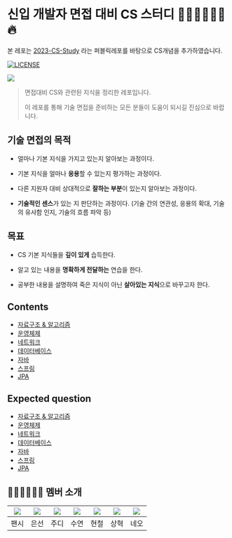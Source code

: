 # 신입 개발자 면접 대비 CS 스터디 👨🏻‍💻👩🏻‍💻 🔥

본 레포는 [2023-CS-Study](https://github.com/devSquad-study/2023-CS-Study) 라는 퍼블릭레포를 바탕으로 CS개념을 추가하였습니다.

[![LICENSE](https://img.shields.io/dub/l/vibe-d.svg?style=flat-square)](https://github.com/devSquad-study/2023-CS-Study/blob/main/LICENSE.md/)

![](/etc/image/developer_interview.jpeg)



> 면접대비 CS와 관련된 지식을 정리한 레포입니다.
>
> 이 레포를 통해 기술 면접을 준비하는 모든 분들이 도움이 되시길 진심으로 바랍니다.

## 기술 면접의 목적

*   얼마나 기본 지식을 가지고 있는지 알아보는 과정이다.

*   기본 지식을 얼마나 **응용**할 수 있는지 평가하는 과정이다.

*   다른 지원자 대비 상대적으로 **잘하는 부분**이 있는지 알아보는 과정이다.

*   **기술적인 센스**가 있는 지 판단하는 과정이다. (기술 간의 연관성, 응용의 확대, 기술의 유사함 인지, 기술의 흐름 파악 등)

## 목표

* CS 기본 지식들을 **깊이 있게** 습득한다.

* 알고 있는 내용을 **명확하게 전달하는** 연습을 한다.

* 공부한 내용을 설명하여 죽은 지식이 아닌 **살아있는 지식**으로 바꾸고자 한다.

## Contents

* [자료구조 & 알고리즘](https://github.com/devSquad-study/2023-CS-Study/blob/main/Algorithm/README.md)
* [운영체제](https://github.com/devSquad-study/2023-CS-Study/blob/main/OS/README.md)
* [네트워크](https://github.com/devSquad-study/2023-CS-Study/blob/main/Network/README.md)
* [데이터베이스](https://github.com/devSquad-study/2023-CS-Study/blob/main/DB/README.md)
* [자바](https://github.com/devSquad-study/2023-CS-Study/blob/main/java/README.md)
* [스프링](https://github.com/devSquad-study/2023-CS-Study/blob/main/Spring/README.md)
* [JPA](https://github.com/devSquad-study/2023-CS-Study/blob/main/JPA/README.md)

## Expected question

* [자료구조 & 알고리즘](https://github.com/devSquad-study/2023-CS-Study/blob/main/Interview/algorithm_expected_question.md)
* [운영체제](https://github.com/devSquad-study/2023-CS-Study/blob/main/Interview/os_expected_question.md)
* [네트워크](https://github.com/devSquad-study/2023-CS-Study/blob/main/Interview/network_expected_question.md)
* [데이터베이스](https://github.com/devSquad-study/2023-CS-Study/blob/main/Interview/db_expected_question.md)
* [자바](https://github.com/devSquad-study/2023-CS-Study/blob/main/Interview/java_expected_question.md)
* [스프링](https://github.com/devSquad-study/2023-CS-Study/blob/main/Interview/spring_expected_question.md)
* [JPA](https://github.com/devSquad-study/2023-CS-Study/blob/main/Interview/jpa_expected_question.md)

## 👨🏻‍💻👩🏻‍💻 멤버 소개

|[![](https://github.com/devFancy.png?width=200px)](https://github.com/devFancy)|[![](https://github.com/baekeunsun.png?width=200px)](https://github.com/baekeunsun) |[![](https://github.com/ParkJungYoon.png?width=200px)](https://github.com/ParkJungYoon) | [![](https://github.com/namtndus.png?width=200px)](https://github.com/namtndus)|[![](https://github.com/BHC-Chicken.png?width=200px)](https://github.com/BHC-Chicken)|[![](https://github.com/sanghyuk2.png?width=200px)](https://github.com/sanghyuk2) |[![](https://github.com/jthugg.png?width=200px)](https://github.com/jthugg)|
|:---:|:---:|:---:|:---:|:---:|:---:|:---:|
| 팬시 | 은선 | 주디 | 수연 | 현철 | 상혁 | 네오 |

